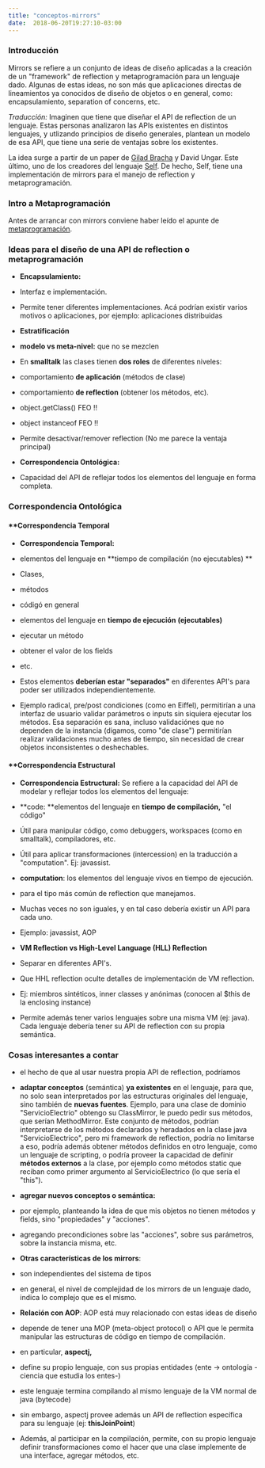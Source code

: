 ```yaml
---
title: "conceptos-mirrors"
date:  2018-06-20T19:27:10-03:00
---
```



### []()Introducción
Mirrors se refiere a un conjunto de ideas de diseño aplicadas a la creación de un "framework" de reflection y metaprogramación para un lenguaje dado.
Algunas de estas ideas, no son más que aplicaciones directas de lineamientos ya conocidos de diseño de objetos o en general, como: encapsulamiento, separation of concerns, etc.

*Traducción:*
Imaginen que tiene que diseñar el API de reflection de un lenguaje. Estas personas analizaron las APIs existentes en distintos lenguajes, y utlizando principios de diseño generales, plantean un modelo de esa API, que tiene una serie de ventajas sobre los existentes.

La idea surge a partir de un paper de [Gilad Bracha](http://bracha.org/Site/Home.html) y David Ungar. Este último, uno de los creadores del lenguaje [Self](te-self).
De hecho, Self, tiene una implementación de mirrors para el manejo de reflection y metaprogramación.



### []()Intro a Metaprogramación
Antes de arrancar con mirrors conviene haber leído el apunte de [metaprogramación](conceptos-metaprogramacion).


### []()Ideas para el diseño de una API de reflection o metaprogramación

* **Encapsulamiento:**


 * Interfaz e implementación.
 * Permite tener diferentes implementaciones. Acá podrían existir varios motivos o aplicaciones, por ejemplo: aplicaciones distribuidas

* **Estratificación**


 * **modelo vs meta-nivel:** que no se mezclen

  * En **smalltalk** las clases tienen **dos roles** de diferentes niveles:

   * comportamiento **de aplicación** (métodos de clase)
   * comportamiento **de reflection** (obtener los métodos, etc).

  * object.getClass() FEO !!
  * object instanceof FEO !!
 * Permite desactivar/remover reflection (No me parece la ventaja principal)

* **Correspondencia Ontológica:**


 * Capacidad del API de reflejar todos los elementos del lenguaje en forma completa.


### []()


### []()Correspondencia Ontológica

#### **[]()Correspondencia Temporal
 
* **Correspondencia Temporal:**


 * elementos del lenguaje en **tiempo de compilación (no ejecutables)
 **


  * Clases,
  * métodos
  * códigó en general
 
 * elementos del lenguaje en **tiempo de ejecución** **(ejecutables)**

 

  * ejecutar un método
  * obtener el valor de los fields
  * etc.
 * Estos elementos **deberían estar "separados"** en diferentes API's para poder ser utilizados independientemente.
 * Ejemplo radical, pre/post condiciones (como en Eiffel), permitirían a una interfaz de usuario validar parámetros o inputs sin siquiera ejecutar los métodos. Esa separación es sana, incluso validaciónes que no dependen de la instancia (digamos, como "de clase") permitirían realizar validaciones mucho antes de tiempo, sin necesidad de crear objetos inconsistentes o deshechables.
 

#### **[]()Correspondencia Estructural
 
* **Correspondencia Estructural:** Se refiere a la capacidad del API de modelar y reflejar todos los elementos del lenguaje:

 * **code: **elementos del lenguaje en **tiempo de compilación,** "el código"

  * Útil para manipular código, como debuggers, workspaces (como en smalltalk), compiladores, etc.
  * Útil para aplicar transformaciones (intercession) en la traducción a "computation". Ej: javassist.

 * **computation**: los elementos del lenguaje vivos en tiempo de ejecución.

  * para el tipo más común de reflection que manejamos.
 
 * Muchas veces no son iguales, y en tal caso debería existir un API para cada uno.

  * Ejemplo: javassist, AOP
* **VM Reflection vs High-Level Language (HLL) Reflection**


 * Separar en diferentes API's.
 * Que HHL reflection oculte detalles de implementación de VM reflection.

  * Ej: miembros sintéticos, inner classes y anónimas (conocen al $this de la enclosing instance)
 * Permite además tener varios lenguajes sobre una misma VM (ej: java). Cada lenguaje debería tener su API de reflection con su propia semántica.


### []()


### []()Cosas interesantes a contar

* el hecho de que al usar nuestra propia API de reflection, podríamos

 * **adaptar conceptos** (semántica) **ya existentes** en el lenguaje, para que, no solo sean interpretados por las estructuras originales del lenguaje, sino también de **nuevas fuentes**. Ejemplo, para una clase de dominio "ServicioElectrio" obtengo su ClassMirror, le puedo pedir sus métodos, que serían MethodMirror. Este conjunto de métodos, podrían interpretarse de los métodos declarados y heradados en la clase java "ServicioElectrico", pero mi framework de reflection, podría no limitarse a eso, podría además obtener métodos definidos en otro lenguaje, como un lenguaje de scripting, o podría proveer la capacidad de definir **métodos externos** a la clase, por ejemplo como métodos static que reciban como primer argumento al ServicioElectrico (lo que sería el "this").
 * **agregar nuevos conceptos o semántica:**


  * por ejemplo, planteando la idea de que mis objetos no tienen métodos y fields, sino "propiedades" y "acciones".
  * agregando precondiciones sobre las "acciones", sobre sus parámetros, sobre la instancia misma, etc.
* **Otras características de los mirrors**:

 * son independientes del sistema de tipos
 * en general, el nivel de complejidad de los mirrors de un lenguaje dado, indica lo complejo que es el mismo.
* **Relación con AOP**: AOP está muy relacionado con estas ideas de diseño

 * depende de tener una MOP (meta-object protocol) o API que le permita manipular las estructuras de código en tiempo de compilación.
 * en particular, **aspectj,** 


  * define su propio lenguaje, con sus propias entidades (ente -> ontología -ciencia que estudia los entes-)
  * este lenguaje termina compilando al mismo lenguaje de la VM normal de java (bytecode)
  * sin embargo, aspectj provee además un API de reflection específica para su lenguaje (ej: **thisJoinPoint**)
  * Además, al participar en la compilación, permite, con su propio lenguaje definir transformaciones como el hacer que una clase implemente de una interface, agregar métodos, etc.